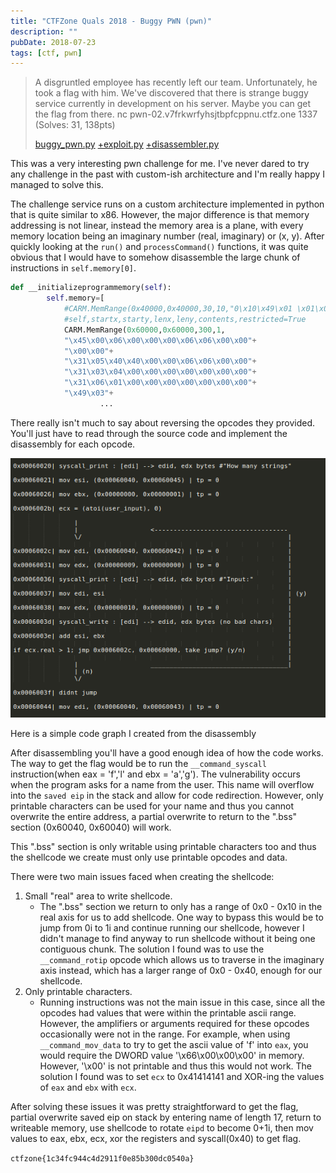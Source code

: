 ```yaml
---
title: "CTFZone Quals 2018 - Buggy PWN (pwn)"
description: ""
pubDate: 2018-07-23
tags: [ctf, pwn]
---
```


> A disgruntled employee has recently left our team. Unfortunately, he took a flag with him. We've discovered that there is strange buggy service currently in development on his server. Maybe you can get the flag from there.
nc pwn-02.v7frkwrfyhsjtbpfcppnu.ctfz.one 1337
(Solves: 31, 138pts)
>
> [buggy_pwn.py][buggypwn] [+exploit.py][exploit] [+disassembler.py][disassembler]

This was a very interesting pwn challenge for me. I've never dared to try any challenge in the past with custom-ish architecture and I'm really happy I managed to solve this.

The challenge service runs on a custom architecture implemented in python that is quite similar to x86. However, the major difference is that memory addressing is not linear, instead the memory area is a plane, with every memory location being an imaginary number (real, imaginary) or (x, y). After quickly looking at the `run()` and `processCommand()` functions, it was quite obvious that I would have to somehow disassemble the large chunk of instructions in `self.memory[0]`.

```python
def __initializeprogrammemory(self):
		self.memory=[
			#CARM.MemRange(0x40000,0x40000,30,10,"0\x10\x49\x01 \x01\x00"+" \x01"*600),   #Executable code
			#self,startx,starty,lenx,leny,contents,restricted=True
			CARM.MemRange(0x60000,0x60000,300,1,
			"\x45\x00\x06\x00\x00\x00\x06\x06\x00\x00"+
			"\x00\x00"+
			"\x31\x05\x40\x40\x00\x00\x06\x06\x00\x00"+
			"\x31\x03\x04\x00\x00\x00\x00\x00\x00\x00"+
			"\x31\x06\x01\x00\x00\x00\x00\x00\x00\x00"+
			"\x49\x03"+
					...
```
There really isn't much to say about reversing the opcodes they provided. You'll just have to read through the source code and implement the disassembly for each opcode.

![code graph][graph]

Here is a simple code graph I created from the disassembly

After disassembling you'll have a good enough idea of how the code works. The way to get the flag would be to run the `__command_syscall` instruction(when eax = 'f','l' and ebx = 'a','g'). The vulnerability occurs when the program asks for a name from the user. This name will overflow into the `saved eip` in the stack and allow for code redirection. However, only printable characters can be used for your name and thus you cannot overwrite the entire address, a partial overwrite to return to the ".bss" section (0x60040, 0x60040) will work.

This ".bss" section is only writable using printable characters too and thus the shellcode we create must only use printable opcodes and data.

There were two main issues faced when creating the shellcode:
1. Small "real" area to write shellcode.
	- The ".bss" section we return to only has a range of 0x0 - 0x10 in the real axis for us to add shellcode. One way to bypass this would be to jump from 0i to 1i and continue running our shellcode, however I didn't manage to find anyway to run shellcode without it being one contiguous chunk. The solution I found was to use the `__command_rotip` opcode which allows us to traverse in the imaginary axis instead, which has a larger range of 0x0 - 0x40, enough for our shellcode.
2. Only printable characters.
	- Running instructions was not the main issue in this case, since all the opcodes had values that were within the printable ascii range. However, the amplifiers or arguments required for these opcodes occasionally were not in the range. For example, when using `__command_mov_data` to try to get the ascii value of 'f' into `eax`, you would require the DWORD value '\x66\x00\x00\x00' in memory. However, '\x00' is not printable and thus this would not work. The solution I found was to set `ecx` to 0x41414141 and XOR-ing the values of `eax` and `ebx` with `ecx`.

After solving these issues it was pretty straightforward to get the flag, partial overwrite saved eip on stack by entering name of length 17, return to writeable memory, use shellcode to rotate `eipd` to become 0+1i, then mov values to eax, ebx, ecx, xor the registers and syscall(0x40) to get flag.

`ctfzone{1c34fc944c4d2911f0e85b300dc0540a}`

[buggypwn]: /ctf/2018-07-23-ctfzone-buggypwn/buggy_pwn.py
[exploit]: /ctf/2018-07-23-ctfzone-buggypwn/exploit.py
[disassembler]: /ctf/2018-07-23-ctfzone-buggypwn/disassembler.py
[graph]: /ctf/2018-07-23-ctfzone-buggypwn/code.png